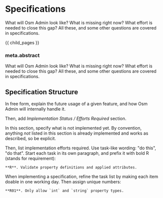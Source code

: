 # Specifications

What will Osm Admin look like? What is missing right now? What effort is needed to close this gap? All these, and some other questions are covered in specifications. 

{{ child_pages }}

### meta.abstract

What will Osm Admin look like? What is missing right now? What effort is needed to close this gap? All these, and some other questions are covered in specifications. 

## Specification Structure

In free form, explain the future usage of a given feature, and how Osm Admin will internally handle it. 

Then, add *Implementation Status / Efforts Required* section. 

In this section, specify what is not implemented yet. By convention, anything *not* listed in this section is already implemented and works as described, so be explicit.

Then, list implementation efforts required. Use task-like wording: "do this", "do that". Start each task in its own paragraph, and prefix it with bold R (stands for requirement):  

    **R**. Validate property definitions and applied attributes.
    
When implementing a specification, refine the task list by making each item doable in one working day. Then assign unique numbers:

    **R01**. Only allow `int` and `string` property types.
